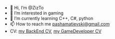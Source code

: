 - 👋 Hi, I’m @ZizTo
- 👀 I’m interested in gaming
- 🌱 I’m currently learning C++, C#, python
- 📫 How to reach me pashamatievski@gmail.com
- CV: [my BackEnd CV](resMatievski.pdf), [my GameDeveloper CV](CV_GameDev_Matievski_Rus.pdf)
<!---
ZizTo/ZizTo is a ✨ special ✨ repository because its `README.md` (this file) appears on your GitHub profile.
You can click the Preview link to take a look at your changes.
--->

